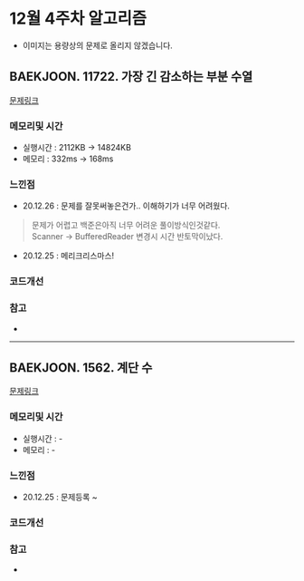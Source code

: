 # 12월 4주차 알고리즘

* 이미지는 용량상의 문제로 올리지 않겠습니다.

## BAEKJOON. 11722. 가장 긴 감소하는 부분 수열 

[문제링크](https://www.acmicpc.net/problem/11722)

### 메모리및 시간
* 실행시간 : 2112KB -> 14824KB
* 메모리 : 332ms -> 168ms    

### 느낀점
* 20.12.26 : 문제를 잘못써놓은건가.. 이해하기가 너무 어려웠다.   
> 문제가 어렵고 백준은아직 너무 어려운 풀이방식인것같다.  
> Scanner -> BufferedReader 변경시 시간 반토막이났다. 

* 20.12.25 : 메리크리스마스! 

### 코드개선 


### 참고
*

---

## BAEKJOON. 1562. 계단 수 

[문제링크](https://www.acmicpc.net/problem/1562)

### 메모리및 시간
* 실행시간 : -     
* 메모리 : -       

### 느낀점
* 20.12.25 : 문제등록 ~ 

### 코드개선 


### 참고
*

